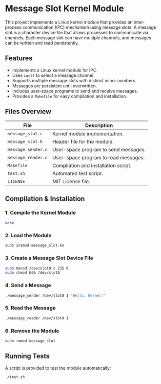 # Message Slot Kernel Module

This project implements a Linux kernel module that provides an inter-process communication (IPC) mechanism using message slots. A message slot is a character device file that allows processes to communicate via channels. Each message slot can have multiple channels, and messages can be written and read persistently.

## Features
- Implements a Linux kernel module for IPC.
- Uses `ioctl` to select a message channel.
- Supports multiple message slots with distinct minor numbers.
- Messages are persistent until overwritten.
- Includes user-space programs to send and receive messages.
- Provides a `Makefile` for easy compilation and installation.

## Files Overview

| File | Description |
|------|-------------|
| `message_slot.c` | Kernel module implementation. |
| `message_slot.h` | Header file for the module. |
| `message_sender.c` | User-space program to send messages. |
| `message_reader.c` | User-space program to read messages. |
| `Makefile` | Compilation and installation script. |
| `test.sh` | Automated test script. |
| `LICENSE` | MIT License file. |

## Compilation & Installation

### 1. Compile the Kernel Module
```bash
make
```

### 2. Load the Module
```bash
sudo insmod message_slot.ko
```

### 3. Create a Message Slot Device File
```bash
sudo mknod /dev/slot0 c 235 0
sudo chmod 666 /dev/slot0
```

### 4. Send a Message
```bash
./message_sender /dev/slot0 1 "Hello, Kernel!"
```

### 5. Read the Message
```bash
./message_reader /dev/slot0 1
```

### 6. Remove the Module
```bash
sudo rmmod message_slot
```

## Running Tests
A script is provided to test the module automatically:
```bash
./test.sh
```

